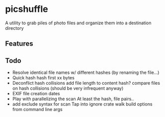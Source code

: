 
# picshuffle
A utility to grab piles of photo files and organize them into a destination directory

## Features

## Todo

* Resolve identical file names w/ different hashes (by renaming the file...)
* Quick hash
hash first xx bytes
* Deconflict hash collisions
add file length to content hash? 
compare files on hash collisions (should be very infrequent anyway)
* EXIF file creation dates 
* Play with parallelizing the scan
At least the hash, file pairs..
* add exclude syntax for scan
Tap into ignore crate walk build options from command line args

